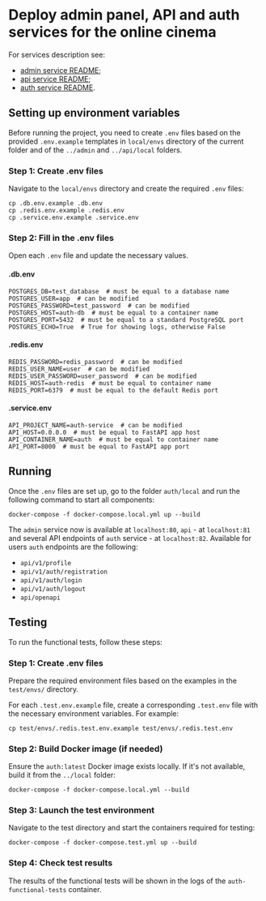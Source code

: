 # Deploy admin panel, API and auth services for the online cinema

For services description see:
- [admin service README](../../services/admin/README.md);
- [api service README](../../services/api/README.md);
- [auth service README](../../services/auth/README.md).

## Setting up environment variables

Before running the project, you need to create `.env` files based on the provided `.env.example` templates in `local/envs` directory of the current folder and of the `../admin` and `../api/local` folders.

### Step 1: Create .env files

Navigate to the `local/envs` directory and create the required `.env` files:

    cp .db.env.example .db.env
    cp .redis.env.example .redis.env
    cp .service.env.example .service.env

### Step 2: Fill in the .env files

Open each `.env` file and update the necessary values.

#### .db.env

    POSTGRES_DB=test_database  # must be equal to a database name
    POSTGRES_USER=app  # can be modified
    POSTGRES_PASSWORD=test_password  # can be modified
    POSTGRES_HOST=auth-db  # must be equal to a container name
    POSTGRES_PORT=5432  # must be equal to a standard PostgreSQL port
    POSTGRES_ECHO=True  # True for showing logs, otherwise False

#### .redis.env

    REDIS_PASSWORD=redis_password  # can be modified
    REDIS_USER_NAME=user  # can be modified
    REDIS_USER_PASSWORD=user_password  # can be modified
    REDIS_HOST=auth-redis  # must be equal to container name
    REDIS_PORT=6379  # must be equal to the default Redis port

#### .service.env

    API_PROJECT_NAME=auth-service  # can be modified
    API_HOST=0.0.0.0  # must be equal to FastAPI app host 
    API_CONTAINER_NAME=auth  # must be equal to container name
    API_PORT=8000  # must be equal to FastAPI app port 

## Running

Once the `.env` files are set up, go to the folder `auth/local` and run the following command to start all components:

    docker-compose -f docker-compose.local.yml up --build

The `admin` service now is available at `localhost:80`, `api` - at `localhost:81` and several API endpoints of `auth` service - at `localhost:82`. Available for users `auth` endpoints are the following:

- `api/v1/profile`
- `api/v1/auth/registration`
- `api/v1/auth/login`
- `api/v1/auth/logout`
- `api/openapi`

## Testing

To run the functional tests, follow these steps:

### Step 1: Create .env files

Prepare the required environment files based on the examples in the `test/envs/` directory.

For each `.test.env.example` file, create a corresponding `.test.env` file with the necessary environment variables. For example:


    cp test/envs/.redis.test.env.example test/envs/.redis.test.env


### Step 2: Build Docker image (if needed)
Ensure the `auth:latest` Docker image exists locally. If it's not available, build it from the `../local` folder:

    docker-compose -f docker-compose.local.yml --build

### Step 3: Launch the test environment

Navigate to the test directory and start the containers required for testing:

    docker-compose -f docker-compose.test.yml up --build

### Step 4: Check test results

The results of the functional tests will be shown in the logs of the `auth-functional-tests` container.